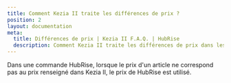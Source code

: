```yaml
---
title: Comment Kezia II traite les différences de prix ?
position: 2
layout: documentation
meta:
  title: Différences de prix | Kezia II F.A.Q. | HubRise
  description: Comment Kezia II traite les différences de prix dans les commandes venant de HubRise.
---
```


Dans une commande HubRise, lorsque le prix d'un article  ne correspond pas au prix renseigné dans Kezia II, le prix de HubRise est utilisé.
